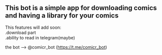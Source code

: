
This bot is a simple app for downloading comics and having a library for your comics
-

This features will add soon:
<br>.download part
<br>.ability to read in telegram(maybe)

the bot --> @comicr_bot (https://t.me/comicr_bot)